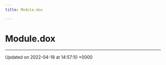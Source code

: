 ```yaml
---
title: Module.dox

---
```


# Module.dox








-------------------------------

Updated on 2022-04-18 at 14:57:10 +0000
